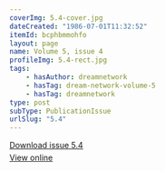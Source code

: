 ```yaml
---
coverImg: 5.4-cover.jpg
dateCreated: "1986-07-01T11:32:52"
itemId: bcphbmmohfo
layout: page
name: Volume 5, issue 4
profileImg: 5.4-rect.jpg
tags:
    - hasAuthor: dreamnetwork
    - hasTag: dream-network-volume-5
    - hasTag: dreamnetwork
type: post
subType: PublicationIssue
urlSlug: "5.4"
---
```


<p style="margin-block-end: 5px; margin-block-start: 5px;"><a href="../files/pdfs/Volume_5/5.4-Dream-Network-Bulletin_Volume-5-Number-4.pdf" download="">Download issue 5.4</a></p><p style="margin-block-end: 5px; margin-block-start: 5px;"><a href="../files/pdfs/Volume_5/5.4-Dream-Network-Bulletin_Volume-5-Number-4.pdf">View online</a></p>
